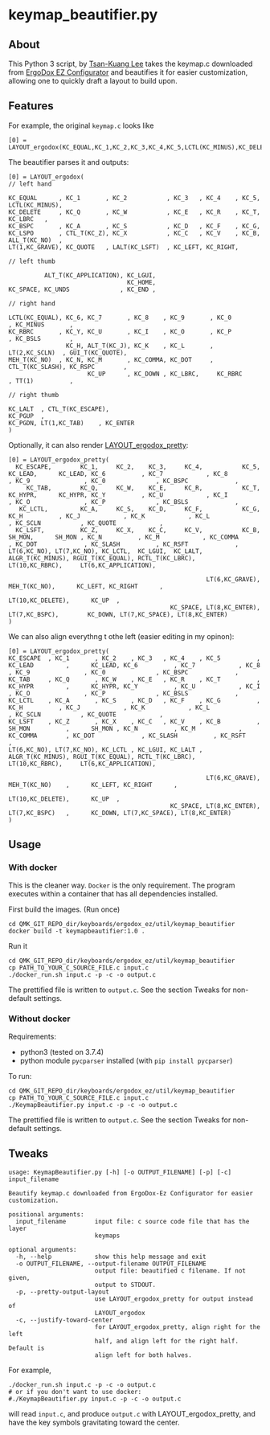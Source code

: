 # keymap_beautifier.py

## About
This Python 3 script, by [Tsan-Kuang Lee](https://github.com/tsankuanglee) takes the keymap.c downloaded from [ErgoDox EZ Configurator](https://configure.ergodox-ez.com/) and beautifies it for easier customization, allowing one to quickly draft a layout to build upon.

## Features
For example, the original `keymap.c` looks like

```
[0] = LAYOUT_ergodox(KC_EQUAL,KC_1,KC_2,KC_3,KC_4,KC_5,LCTL(KC_MINUS),KC_DELETE,KC_Q,KC_W,KC_E,KC_R,KC_T,KC_LBRC,KC_BSPC,KC_A,KC_S,KC_D,KC_F,KC_G,KC_LSPO,CTL_T(KC_Z),KC_X,KC_C,KC_V,KC_B,ALL_T(KC_NO),LT(1,KC_GRAVE),KC_QUOTE,LALT(KC_LSFT),KC_LEFT,KC_RIGHT,ALT_T(KC_APPLICATION),KC_LGUI,KC_HOME,KC_SPACE,KC_UNDS,KC_END,LCTL(KC_EQUAL),KC_6,KC_7,KC_8,KC_9,KC_0,KC_MINUS,KC_RBRC,KC_Y,KC_U,KC_I,KC_O,KC_P,KC_BSLS,KC_H,ALT_T(KC_J),KC_K,KC_L,LT(2,KC_SCLN),GUI_T(KC_QUOTE),MEH_T(KC_NO),KC_N,KC_M,KC_COMMA,KC_DOT,CTL_T(KC_SLASH),KC_RSPC,KC_UP,KC_DOWN,KC_LBRC,KC_RBRC,TT(1),KC_LALT,CTL_T(KC_ESCAPE),KC_PGUP,KC_PGDN,LT(1,KC_TAB),KC_ENTER),
```

The beautifier parses it and outputs:

```
[0] = LAYOUT_ergodox(
// left hand

KC_EQUAL      , KC_1       , KC_2           , KC_3   , KC_4    , KC_5, LCTL(KC_MINUS),
KC_DELETE     , KC_Q       , KC_W           , KC_E   , KC_R    , KC_T, KC_LBRC   ,
KC_BSPC       , KC_A       , KC_S           , KC_D   , KC_F    , KC_G,
KC_LSPO       , CTL_T(KC_Z), KC_X           , KC_C   , KC_V    , KC_B, ALL_T(KC_NO)  ,
LT(1,KC_GRAVE), KC_QUOTE   , LALT(KC_LSFT)  , KC_LEFT, KC_RIGHT,

// left thumb

          ALT_T(KC_APPLICATION), KC_LGUI,
                                 KC_HOME,
KC_SPACE, KC_UNDS              , KC_END ,

// right hand

LCTL(KC_EQUAL), KC_6, KC_7       , KC_8    , KC_9       , KC_0           , KC_MINUS       ,
KC_RBRC       , KC_Y, KC_U       , KC_I    , KC_O       , KC_P           , KC_BSLS        ,
                KC_H, ALT_T(KC_J), KC_K    , KC_L       , LT(2,KC_SCLN)  , GUI_T(KC_QUOTE),
MEH_T(KC_NO)  , KC_N, KC_M       , KC_COMMA, KC_DOT     , CTL_T(KC_SLASH), KC_RSPC        ,
                      KC_UP      , KC_DOWN , KC_LBRC,     KC_RBRC        , TT(1)          ,

// right thumb

KC_LALT  , CTL_T(KC_ESCAPE),
KC_PGUP  ,
KC_PGDN, LT(1,KC_TAB)    , KC_ENTER
)
```

Optionally, it can also render [LAYOUT_ergodox_pretty](https://github.com/qmk/qmk_firmware/blob/ee700b2e831067bdb7584425569b61bc6329247b/keyboards/ergodox_ez/keymaps/bpruitt-goddard/keymap.c#L49-L57):
```
[0] = LAYOUT_ergodox_pretty(
  KC_ESCAPE,        KC_1,     KC_2,    KC_3,     KC_4,           KC_5,          KC_LEAD,      KC_LEAD, KC_6          , KC_7            , KC_8            , KC_9               , KC_0              , KC_BSPC             ,
     KC_TAB,        KC_Q,     KC_W,    KC_E,     KC_R,           KC_T,          KC_HYPR,      KC_HYPR, KC_Y          , KC_U            , KC_I            , KC_O               , KC_P              , KC_BSLS             ,
   KC_LCTL,         KC_A,     KC_S,    KC_D,     KC_F,           KC_G,                                 KC_H          , KC_J            , KC_K            , KC_L               , KC_SCLN           , KC_QUOTE            ,
  KC_LSFT,          KC_Z,     KC_X,    KC_C,     KC_V,           KC_B,           SH_MON,      SH_MON , KC_N          , KC_M            , KC_COMMA        , KC_DOT             , KC_SLASH          , KC_RSFT             ,
LT(6,KC_NO), LT(7,KC_NO), KC_LCTL,  KC_LGUI,  KC_LALT,                                                                 ALGR_T(KC_MINUS), RGUI_T(KC_EQUAL), RCTL_T(KC_LBRC),     LT(10,KC_RBRC),     LT(6,KC_APPLICATION),

                                                       LT(6,KC_GRAVE),     MEH_T(KC_NO),      KC_LEFT, KC_RIGHT      ,
                                                                       LT(10,KC_DELETE),      KC_UP  ,
                                             KC_SPACE, LT(8,KC_ENTER),  LT(7,KC_BSPC),        KC_DOWN, LT(7,KC_SPACE), LT(8,KC_ENTER)
)
```

We can also align everythng t othe left (easier editing in my opinon):
```
[0] = LAYOUT_ergodox_pretty(
KC_ESCAPE  , KC_1       , KC_2    , KC_3   , KC_4    , KC_5          , KC_LEAD         ,      KC_LEAD, KC_6          , KC_7            , KC_8            , KC_9               , KC_0              , KC_BSPC             ,
KC_TAB     , KC_Q       , KC_W    , KC_E   , KC_R    , KC_T          , KC_HYPR         ,      KC_HYPR, KC_Y          , KC_U            , KC_I            , KC_O               , KC_P              , KC_BSLS             ,
KC_LCTL    , KC_A       , KC_S    , KC_D   , KC_F    , KC_G          ,                                 KC_H          , KC_J            , KC_K            , KC_L               , KC_SCLN           , KC_QUOTE            ,
KC_LSFT    , KC_Z       , KC_X    , KC_C   , KC_V    , KC_B          , SH_MON          ,      SH_MON , KC_N          , KC_M            , KC_COMMA        , KC_DOT             , KC_SLASH          , KC_RSFT             ,
LT(6,KC_NO), LT(7,KC_NO), KC_LCTL , KC_LGUI, KC_LALT ,                                                                 ALGR_T(KC_MINUS), RGUI_T(KC_EQUAL), RCTL_T(KC_LBRC),     LT(10,KC_RBRC),     LT(6,KC_APPLICATION),

                                                       LT(6,KC_GRAVE), MEH_T(KC_NO)    ,      KC_LEFT, KC_RIGHT      ,
                                                                       LT(10,KC_DELETE),      KC_UP  ,
                                             KC_SPACE, LT(8,KC_ENTER), LT(7,KC_BSPC)   ,      KC_DOWN, LT(7,KC_SPACE), LT(8,KC_ENTER)
)
```

## Usage

### With docker
This is the cleaner way. `Docker` is the only requirement. The program executes within a container that has all dependencies installed.

First build the images. (Run once)
```
cd QMK_GIT_REPO_dir/keyboards/ergodox_ez/util/keymap_beautifier
docker build -t keymapbeautifier:1.0 .
```
Run it
```
cd QMK_GIT_REPO_dir/keyboards/ergodox_ez/util/keymap_beautifier
cp PATH_TO_YOUR_C_SOURCE_FILE.c input.c
./docker_run.sh input.c -p -c -o output.c
```
The prettified file is written to `output.c`. See the section Tweaks for non-default settings.

### Without docker
Requirements:
* python3 (tested on 3.7.4)
* python module `pycparser` installed (with `pip install pycparser`)

To run:
```
cd QMK_GIT_REPO_dir/keyboards/ergodox_ez/util/keymap_beautifier
cp PATH_TO_YOUR_C_SOURCE_FILE.c input.c
./KeymapBeautifier.py input.c -p -c -o output.c
```
The prettified file is written to `output.c`. See the section Tweaks for non-default settings.

## Tweaks
```
usage: KeymapBeautifier.py [-h] [-o OUTPUT_FILENAME] [-p] [-c] input_filename

Beautify keymap.c downloaded from ErgoDox-Ez Configurator for easier
customization.

positional arguments:
  input_filename        input file: c source code file that has the layer
                        keymaps

optional arguments:
  -h, --help            show this help message and exit
  -o OUTPUT_FILENAME, --output-filename OUTPUT_FILENAME
                        output file: beautified c filename. If not given,
                        output to STDOUT.
  -p, --pretty-output-layout
                        use LAYOUT_ergodox_pretty for output instead of
                        LAYOUT_ergodox
  -c, --justify-toward-center
                        for LAYOUT_ergodox_pretty, align right for the left
                        half, and align left for the right half. Default is
                        align left for both halves.
```
For example,
```
./docker_run.sh input.c -p -c -o output.c
# or if you don't want to use docker:
#./KeymapBeautifier.py input.c -p -c -o output.c
```
will read `input.c`, and produce `output.c` with LAYOUT_ergodox_pretty, and have the key symbols gravitating toward the center.

